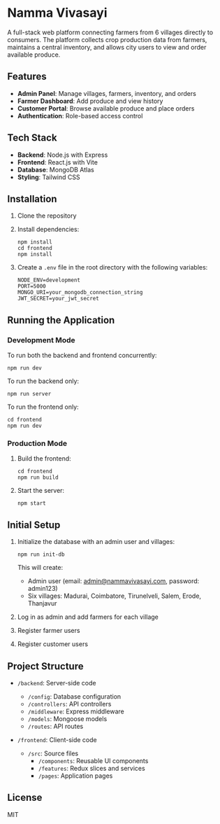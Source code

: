# Namma Vivasayi

A full-stack web platform connecting farmers from 6 villages directly to consumers. The platform collects crop production data from farmers, maintains a central inventory, and allows city users to view and order available produce.

## Features

- **Admin Panel**: Manage villages, farmers, inventory, and orders
- **Farmer Dashboard**: Add produce and view history
- **Customer Portal**: Browse available produce and place orders
- **Authentication**: Role-based access control

## Tech Stack

- **Backend**: Node.js with Express
- **Frontend**: React.js with Vite
- **Database**: MongoDB Atlas
- **Styling**: Tailwind CSS

## Installation

1. Clone the repository
2. Install dependencies:
   ```
   npm install
   cd frontend
   npm install
   ```

3. Create a `.env` file in the root directory with the following variables:
   ```
   NODE_ENV=development
   PORT=5000
   MONGO_URI=your_mongodb_connection_string
   JWT_SECRET=your_jwt_secret
   ```

## Running the Application

### Development Mode

To run both the backend and frontend concurrently:
```
npm run dev
```

To run the backend only:
```
npm run server
```

To run the frontend only:
```
cd frontend
npm run dev
```

### Production Mode

1. Build the frontend:
   ```
   cd frontend
   npm run build
   ```

2. Start the server:
   ```
   npm start
   ```

## Initial Setup

1. Initialize the database with an admin user and villages:
   ```
   npm run init-db
   ```
   This will create:
   - Admin user (email: admin@nammavivasayi.com, password: admin123)
   - Six villages: Madurai, Coimbatore, Tirunelveli, Salem, Erode, Thanjavur

2. Log in as admin and add farmers for each village
3. Register farmer users
4. Register customer users

## Project Structure

- `/backend`: Server-side code
  - `/config`: Database configuration
  - `/controllers`: API controllers
  - `/middleware`: Express middleware
  - `/models`: Mongoose models
  - `/routes`: API routes

- `/frontend`: Client-side code
  - `/src`: Source files
    - `/components`: Reusable UI components
    - `/features`: Redux slices and services
    - `/pages`: Application pages

## License

MIT